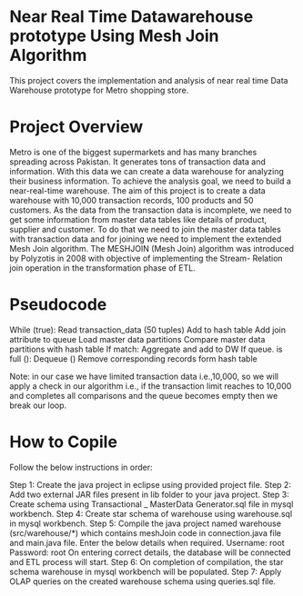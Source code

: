 # Near Real Time Datawarehouse prototype Using Mesh Join Algorithm
This project covers the implementation and analysis of near real time Data Warehouse prototype for Metro shopping store.

# Project Overview
Metro is one of the biggest supermarkets and has many branches spreading across Pakistan. It generates tons of transaction data and information. With this data we can create a data warehouse for analyzing their business information. To achieve the analysis goal, we need to build a near-real-time warehouse. 
The aim of this project is to create a data warehouse with 10,000 transaction records, 100 products and 50 customers. As the data from the transaction data is incomplete, we need to get some information from master data tables like details of product, supplier and customer. To do that we need to join the master data tables with transaction data and for joining we need to implement the extended Mesh Join algorithm. The MESHJOIN (Mesh Join) algorithm was introduced by Polyzotis in 2008 with objective of implementing the Stream- Relation join operation in the transformation phase of ETL. 

# Pseudocode
While (true):
	Read transaction_data (50 tuples)
	Add to hash table
	Add join attribute to queue
	Load master data partitions
	Compare master data partitions with hash table
	If match:
		 Aggregate and add to DW
	If queue. is full ():
		Dequeue ()
		Remove corresponding records form hash table
	
Note: in our case we have limited transaction data i.e.,10,000, so we will apply a check in our algorithm i.e., if the transaction limit reaches to 10,000 and completes all comparisons and the queue becomes empty then we break our loop.  

# How to Copile
Follow the below instructions in order:

Step 1: Create the java project in eclipse using provided project file.
Step 2: Add two external JAR files present in lib folder to your java project.
Step 3: Create schema using Transactional _ MasterData Generator.sql file in mysql workbench.
Step 4: Create star schema of warehouse using warehouse.sql in mysql workbench.
Step 5: Compile the java project named warehouse (src/warehouse/*) which contains meshJoin code in connection.java file and main.java file.
	Enter the below details when required. 
        Username: root
        Password: root
	On entering correct details, the database will be connected and ETL process will start.
Step 6: On completion of compilation, the star schema warehouse in mysql workbench will be populated.
Step 7: Apply OLAP queries on the created warehouse schema using queries.sql file.



